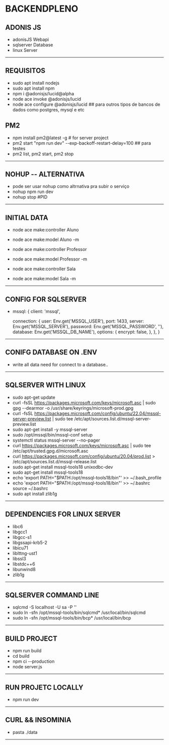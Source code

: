 # BACKENDPLENO
## ADONIS JS
- adonisJS Webapi
- sqlserver Database
- linux Server
---
## REQUISITOS
- sudo apt install nodejs
- sudo apt install npm
- npm i @adonisjs/lucid@alpha
- node ace invoke @adonisjs/lucid
- node ace configure @adonisjs/lucid ## para outros tipos de bancos de dados como postgres, mysql e etc

## PM2
- npm install pm2@latest -g  # for server project
- pm2 start "npm run dev" --exp-backoff-restart-delay=100  ## para testes
- pm2 list, pm2 start, pm2 stop
---

## NOHUP -- ALTERNATIVA

- pode ser usar nohup como altrnativa pra subir o serviço
- nohup npm run dev
- nohup stop #PID
---


## INITIAL DATA
- node ace make:controller Aluno
- node ace make:model Aluno -m

- node ace make:controller Professor
- node ace make:model Professor -m

- node ace make:controller Sala
- node ace make:model Sala -m
---


## CONFIG FOR SQLSERVER
-    mssql: {
			client: 'mssql',

      connection: {
				user: Env.get('MSSQL_USER'),
				port: 1433,
				server: Env.get('MSSQL_SERVER'),
				password: Env.get('MSSQL_PASSWORD', ''),
				database: Env.get('MSSQL_DB_NAME'),
        options: {
          encrypt: false,
        },
      },
}
---



## CONIFG DATABASE ON .ENV
- write all data need for connect to a database..
---


## SQLSERVER WITH LINUX
- sudo apt-get update
- curl -fsSL https://packages.microsoft.com/keys/microsoft.asc | sudo gpg --dearmor -o /usr/share/keyrings/microsoft-prod.gpg
- curl -fsSL https://packages.microsoft.com/config/ubuntu/22.04/mssql-server-preview.list | sudo tee /etc/apt/sources.list.d/mssql-server-preview.list
- sudo apt-get install -y mssql-server
- sudo /opt/mssql/bin/mssql-conf setup
- systemctl status mssql-server --no-pager
- curl https://packages.microsoft.com/keys/microsoft.asc | sudo tee /etc/apt/trusted.gpg.d/microsoft.asc
- curl https://packages.microsoft.com/config/ubuntu/20.04/prod.list > /etc/apt/sources.list.d/mssql-release.list
- sudo apt-get install mssql-tools18 unixodbc-dev
- sudo apt-get install mssql-tools18
- echo 'export PATH="$PATH:/opt/mssql-tools18/bin"' >> ~/.bash_profile
- echo 'export PATH="$PATH:/opt/mssql-tools18/bin"' >> ~/.bashrc source ~/.bashrc
- sudo apt install zlib1g
---


## DEPENDENCIES FOR LINUX SERVER
- libc6
- libgcc1
- libgcc-s1
- libgssapi-krb5-2
- libicu71
- liblttng-ust1
- libssl3
- libstdc++6
- libunwind8
- zlib1g
---

## SQLSERVER COMMAND LINE
- sqlcmd -S localhost -U sa -P '<YourPassword>'
- sudo ln -sfn /opt/mssql-tools/bin/sqlcmd* /usr/local/bin/sqlcmd
- sudo ln -sfn /opt/mssql-tools/bin/bcp* /usr/local/bin/bcp
---


## BUILD PROJECT
-  npm run build
-  cd build
-  npm ci --production
-  node server.js
---

## RUN PROJETC LOCALLY
- npm run dev
---

## CURL && INSOMINIA
- pasta ./data
---



